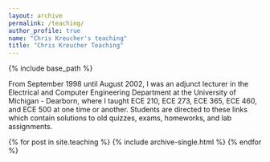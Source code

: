 ```yaml
---
layout: archive
permalink: /teaching/
author_profile: true
name: "Chris Kreucher's teaching"
title: "Chris Kreucher Teaching"
---
```


{% include base_path %}

From September 1998 until August 2002, I was an adjunct lecturer in the Electrical 
and Computer Engineering Department at the University of Michigan - Dearborn, where 
I taught ECE 210, ECE 273, ECE 365, ECE 460, and ECE 500 at one time or another. 
Students are directed to these links which contain solutions to old quizzes, exams, 
homeworks, and lab assignments.

{% for post in site.teaching %}
  {% include archive-single.html %}
{% endfor %}